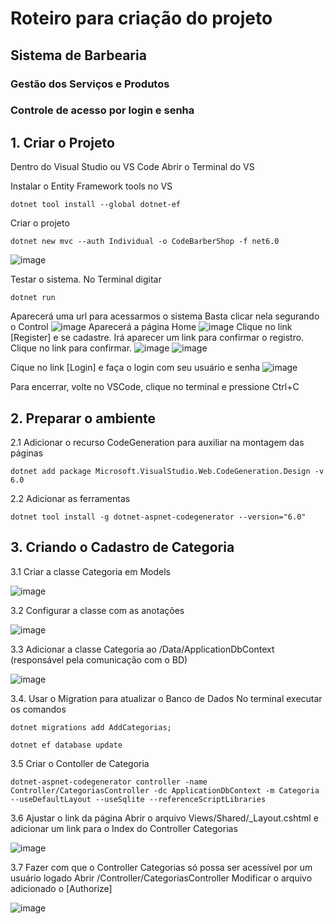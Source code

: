 # Roteiro para criação do projeto

## Sistema de Barbearia
### Gestão dos Serviços e Produtos
### Controle de acesso por login e senha

## 1. Criar o Projeto
Dentro do Visual Studio ou VS Code
Abrir o Terminal do VS

Instalar o Entity Framework tools no VS
```
dotnet tool install --global dotnet-ef
```

Criar o projeto
```
dotnet new mvc --auth Individual -o CodeBarberShop -f net6.0
```
![image](https://user-images.githubusercontent.com/20090580/206591453-ea5d7cdc-af58-4c40-bfc2-32a5b4cb30c4.png)

Testar o sistema.
No Terminal digitar
```
dotnet run
```
Aparecerá uma url para acessarmos o sistema
Basta clicar nela segurando o Control
![image](https://user-images.githubusercontent.com/20090580/206604239-6613a967-1c6e-479c-919d-a5ad31fb3dae.png)
Aparecerá a página Home
![image](https://user-images.githubusercontent.com/20090580/206604389-8096e641-89d1-4a7d-876a-55fe6cee2bc9.png)
Clique no link [Register] e se cadastre. Irá aparecer um link para confirmar o registro. Clique no link para confirmar.
![image](https://user-images.githubusercontent.com/20090580/206605603-eb553f20-0ed1-45b4-91c6-433c0af83db1.png)
![image](https://user-images.githubusercontent.com/20090580/206605729-a7c55c8c-7484-4f26-ac6d-e40b175a99f9.png)

Cique no link [Login] e faça o login com seu usuário e senha
![image](https://user-images.githubusercontent.com/20090580/206605796-cbff1916-b215-4948-b392-33508e876bbb.png)

Para encerrar, volte no VSCode, clique no terminal e pressione Ctrl+C


## 2. Preparar o ambiente
2.1 Adicionar o recurso CodeGeneration para auxiliar na montagem das páginas
```
dotnet add package Microsoft.VisualStudio.Web.CodeGeneration.Design -v 6.0
```
2.2 Adicionar as ferramentas 
```
dotnet tool install -g dotnet-aspnet-codegenerator --version="6.0"
```

## 3. Criando o Cadastro de Categoria
3.1 Criar a classe Categoria em Models

![image](https://user-images.githubusercontent.com/20090580/206594044-75e5029b-adb6-43b9-bfd8-d53040e88819.png)

3.2 Configurar a classe com as anotações

![image](https://user-images.githubusercontent.com/20090580/206594386-e44365cc-8c90-402c-84df-e7dd9f6d4047.png)

3.3 Adicionar a classe Categoria ao /Data/ApplicationDbContext (responsável pela comunicação com o BD)

![image](https://user-images.githubusercontent.com/20090580/206594632-85e82e87-59c7-48fc-9bc8-81b5b1088d9b.png)

3.4. Usar o Migration para atualizar o Banco de Dados
No terminal executar os comandos
```
dotnet migrations add AddCategorias;
```
```
dotnet ef database update
```
3.5 Criar o Contoller de Categoria
```
dotnet-aspnet-codegenerator controller -name Controller/CategoriasController -dc ApplicationDbContext -m Categoria --useDefaultLayout --useSqlite --referenceScriptLibraries
```

3.6 Ajustar o link da página
Abrir o arquivo Views/Shared/_Layout.cshtml e adicionar um link para o Index do Controller Categorias

![image](https://user-images.githubusercontent.com/20090580/206606896-76f82249-edfa-413d-958d-a9f6856f07d2.png)

3.7 Fazer com que o Controller Categorias só possa ser acessível por um usuário logado
Abrir /Controller/CategoriasController
Modificar o arquivo adicionado o [Authorize]

![image](https://user-images.githubusercontent.com/20090580/206599774-d0ae5615-3938-4305-af5c-4f58ce4703a6.png)
